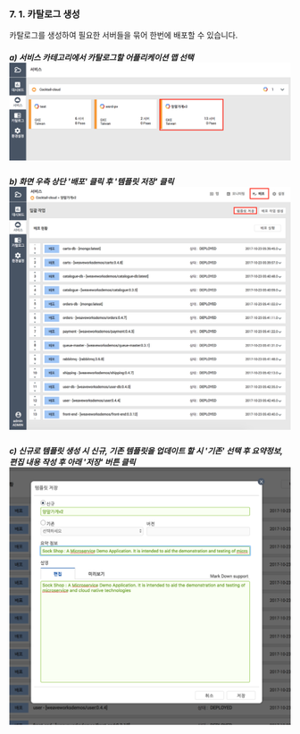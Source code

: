 ### 7. 1. 카탈로그 생성

카탈로그를 생성하여 필요한 서버들을 묶어 한번에 배포할 수 있습니다.

##### a\) 서비스 카테고리에서 카탈로그할 어플리케이션 맵 선택![](/assets/카탈로그생성1.png)

##### b\) 화면 우측 상단 '배포' 클릭 후 '템플릿 저장' 클릭![](/카탈로그생성2.png)

##### c\) 신규로 템플릿 생성 시 신규, 기존 템플릿을 업데이트 할 시 '기존' 선택 후 요약정보, 편집 내용 작성 후 아래 '저장' 버튼 클릭![](/assets/카탈로그생성3.png)



